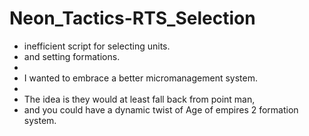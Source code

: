 # Neon_Tactics-RTS_Selection
- inefficient script for selecting units.
- and setting formations.
-
- I wanted to embrace a better micromanagement system.
-
- The idea is they would at least fall back from point man,
- and you could have a dynamic twist of Age of empires 2 formation system.